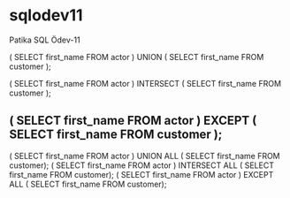 # sqlodev11
Patika SQL Ödev-11

(
SELECT first_name FROM actor
)
UNION
(
SELECT first_name FROM customer
);


(
SELECT first_name FROM actor
)
INTERSECT
(
SELECT first_name FROM customer
);

(
SELECT first_name FROM actor
)
EXCEPT
(
SELECT first_name FROM customer
);
--------------------

( SELECT first_name FROM actor ) UNION ALL ( SELECT first_name FROM customer);
( SELECT first_name FROM actor ) INTERSECT ALL ( SELECT first_name FROM customer);
( SELECT first_name FROM actor ) EXCEPT ALL ( SELECT first_name FROM customer);
